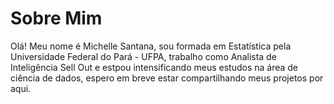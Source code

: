 
# Sobre Mim
Olá! Meu nome é Michelle Santana, sou formada em Estatística pela Universidade Federal do Pará - UFPA, trabalho como Analista de Inteligência Sell Out e estpou intensificando meus estudos na área de ciência de dados, espero em breve estar compartilhando meus projetos por aqui.

